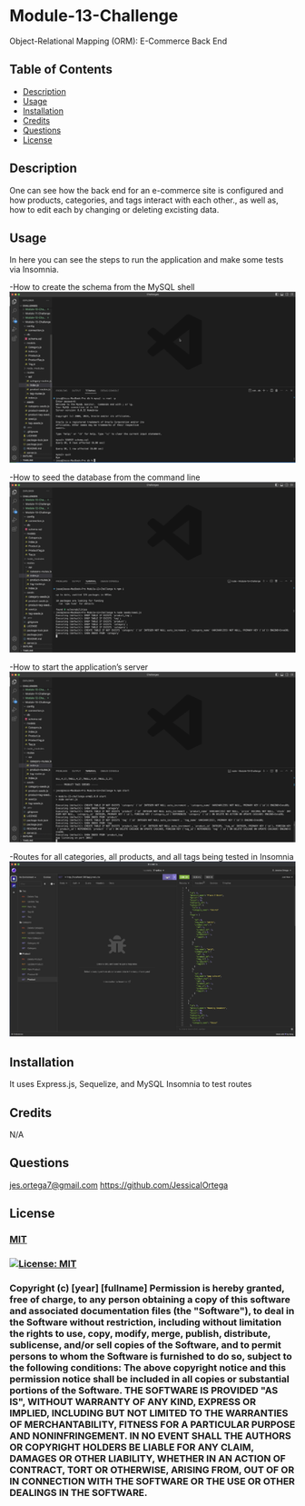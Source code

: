 # Module-13-Challenge
Object-Relational Mapping (ORM): E-Commerce Back End

  ## Table of Contents
  - [Description](#Description)
  - [Usage](#Usage)
  - [Installation](#Installation)
  - [Credits](#Credits)
  - [Questions](#Questions)
  - [License](#License)

  ## Description
  
  One can see how the back end for an e-commerce site is configured and how products, categories, and tags interact with each other., as well as, how to edit each by changing or deleting excisting data.
  
  ## Usage
  In here you can see the steps to run the application and make some tests via Insomnia.

-How to create the schema from the MySQL shell
  ![Creating Schema screenshot](assets/CREATE_SCHEMA.png)

-How to seed the database from the command line
  ![Seeding the database screenshot](assets/SEEDS_FROMDB.png)

-How to start the application’s server
![Starting app screenshot](assets/START_APP.png)

-Routes for all categories, all products, and all tags being tested in Insomnia
![Alt text](assets/INSOMNIA_TESTS.png)

  ## Installation
  It uses Express.js, Sequelize, and MySQL
  Insomnia to test routes

  ## Credits
  N/A

  ## Questions
  jes.ortega7@gmail.com
  https://github.com/JessicaIOrtega

  ## License
  ### [MIT](https://choosealicense.com/licenses/mit/)
  ### [![License: MIT](https://img.shields.io/badge/License-MIT-yellow.svg)](https://opensource.org/licenses/MIT)
  
  ### Copyright (c) [year] [fullname]    Permission is hereby granted, free of charge, to any person obtaining a copy of this software and associated documentation files (the "Software"), to deal in the Software without restriction, including without limitation the rights to use, copy, modify, merge, publish, distribute, sublicense, and/or sell copies of the Software, and to permit persons to whom the Software is furnished to do so, subject to the following conditions: The above copyright notice and this permission notice shall be included in all copies or substantial portions of the Software. THE SOFTWARE IS PROVIDED "AS IS", WITHOUT WARRANTY OF ANY KIND, EXPRESS OR IMPLIED, INCLUDING BUT NOT LIMITED TO THE WARRANTIES OF MERCHANTABILITY, FITNESS FOR A PARTICULAR PURPOSE AND NONINFRINGEMENT. IN NO EVENT SHALL THE AUTHORS OR COPYRIGHT HOLDERS BE LIABLE FOR ANY CLAIM, DAMAGES OR OTHER LIABILITY, WHETHER IN AN ACTION OF CONTRACT, TORT OR OTHERWISE, ARISING FROM, OUT OF OR IN CONNECTION WITH THE SOFTWARE OR THE USE OR OTHER DEALINGS IN THE SOFTWARE.
